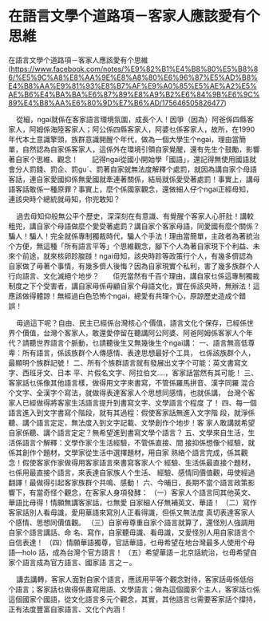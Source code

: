 # 在語言文學个道路項－客家人應該愛有个思維

在語言文學个道路項－客家人應該愛有个思維(https://www.facebook.com/notes/%E9%82%B1%E4%B8%80%E5%B8%86/%E5%9C%A8%E8%AA%9E%E8%A8%80%E6%96%87%E5%AD%B8%E4%B8%AA%E9%81%93%E8%B7%AF%E9%A0%85%E5%AE%A2%E5%AE%B6%E4%BA%BA%E6%87%89%E8%A9%B2%E6%84%9B%E6%9C%89%E4%B8%AA%E6%80%9D%E7%B6%AD/175646505826477)

      從細，ngai就係在客家語言環境氛圍，成長个人！因爭（因為）阿爸係四縣客家人，阿姆係海陸客家人；阿公係四縣客家人，阿婆乜係客家人，故所，在1990年代本土意識擎頭，族群意識開醒个年代，做為一個大學生个ngai，理由當簡單，自然認為自家係客家人，這係外在環境引領自家覺醒，還有先生个鼓勵，影響著自家个思維、觀念！
  
      記得ngai從國小開始學「國語」，還記得無使用國語就會分人罰錢、罰企、罰guˊ、罰著自家就無法度解釋个處罰，就因為講自家个母語客話，連自家愛國抑係無愛國就牽連著關係，結局就係愛受著處罰！事實上，講母語客話敢係一種原罪？事實上，麼个係國家觀念，還做細人仔个ngai正經毋知，連該央時个總統就毋知，你兜敢知？
 
      過去毋知仰般無公平个歷史，深深刻在有意識、有覺醒个客家人心肝肚！講較粗兜，講自家个母語做麼个愛受著處罰？講自家个客家母語，同愛國有麼个關係？騙人！騙人！完全就係專制獨裁時代，騙人个手法！理由當簡單，主政者為著統治个方便，無這種「所有語言平等」个思維觀念，腳下个人為著自家現下个利益、未來个前途，就來核卵跈脧踫！ngai毋知，該央時跈等政策行个人，有幾多儕認為自家做了毋著个事情，有幾多儕人後悔？因為自家現實个私利，害了幾多族群个人行向語言、文化滅絕个地步？
  
      佢兜當然有千百个理由，講自家乜係這專制獨裁制度之下个受害者，講自家毋係毋顧自家个母語文化，實在係該央時，無辦法！這應該做得體諒！無經過白色恐怖个ngai，總愛有共理个心，原諒歷史造成个錯誤！
 
      毋過這下呢？自由、民主已經係台灣核心个價值，語言文化个保存，已經係世界个價值，台灣个客家人，敢還愛停留在聽講阿公阿婆、阿爸阿姆係客家人个年代？請聽世界語言个脈動，乜請聽後生又無幾後生个ngai講：
一、語言無高低尊卑：所有語言，係該族群个人傳感情、表達思想最好个工具，
    乜係該族群个人，最顯明个族群記號！
二、所有个族群語言就有發展出文字个可能：英文書寫文字、西班牙文、日本
    平、片假名文字、阿拉伯文....，客家話當然有其可能！
三、客家話乜係像其他語言樣，做得用文字來書寫，不管係羅馬拼音、漢字同羅
    混合个文字、全漢字个寫法，就做得表達客家人个思想同感情，也就係講，
    台灣个客家人已經做得將客家生活語言提升到書寫文字、文學語言个程度
    了！
四、每一個語言進入到文字書寫个階段，就有其過程：假使客家話無進入文字階
    段，就淨係聽、講个語言定定，無法度入到文字記載、文學創作个地步！客
    家人敢講就希望自家係聽、講个語言定定？無希望進到書寫文學个語言？
五、文學來自生活，生活係語言个解釋：文學作家个生活經驗，不管係直接、間
    接抑係想像个經驗，就係其創作个題材，文學家從生活中選擇題材，用自家
    熟絡个語言完成，係其觀念！假使客家作家做得用客家語言來書寫客家人个
    經驗、生活係最直接个題材，乜係用最直接个語言，來表達自家族人个生活、
    經驗、感情同價值觀，毋使經過翻譯！最做得引起客家族群个共鳴、感動！
六、今晡日，長期不當个語言政策影響下，有當奇怪个觀念，在客家人身項發酵：
   （一）客家人个語言同其他英文、華語比毋得！情願無講客家話，乜無愛
         自家細人仔無補英文、華語！
   （二）寫作客家話別人看毋識，愛用華語來寫別人正看得識，但係又無法度
         真切表達客家人个感情、思想同價值觀。
   （三）自家毋尊重自家个語言就算了，還怪別人強調用自家个語言講話、命
         名、寫作，自家聽毋識、看毋識，又愛怪別人用自家語言个自信表達！
   （四）情願華語獨尊，官話華語，乜毋希望在地台灣最多人使用个母語—holo
         話，成為台灣个官方語言！
   （五）希望華語－北京話統治，乜毋希望自家个語言成為官方語言、國家語
         言之ㄧ。
 
      講去講轉，客家人面對自家个語言，應該用平等个觀念對待，客家話毋係低俗个語言；客家話乜做得係書寫用語、文學語言；做為這個國家个主人，客家話乜係這個國家个國語，從文化語言多元个觀念，其實，其他語言乜需要客家話个撐持，正有法度豐富自家語言、文化个內涵！
